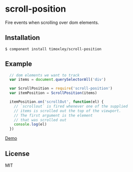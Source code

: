 # scroll-position

  Fire events when scrolling over dom elements.

## Installation

    $ component install timoxley/scroll-position

## Example

```js
  // dom elements we want to track
  var items = document.querySelectorAll('div')

  var ScrollPosition = require('scroll-position')
  var itemPosition = ScrollPosition(items)

  itemPosition.on('scrollOut', function(el) {
    // `scrollout` is fired whenever one of the supplied
    // items is scrolled out the top of the viewport.
    // The first argument is the element
    // that was scrolled out
    console.log(el)
  })
```

[Demo](http://timoxley.github.com/scroll-position)

## License

  MIT

